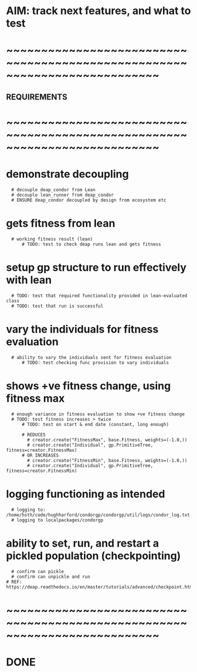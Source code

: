 # AIM: track next features, and what to test

# ~~~~~~~~~~~~~~~~~~~~~~~~~~~~~~~~~~~~~~~~~~~~~~~~~~~~~~~~~~~~~~~~~~~~~~~~~~
## REQUIREMENTS
# ~~~~~~~~~~~~~~~~~~~~~~~~~~~~~~~~~~~~~~~~~~~~~~~~~~~~~~~~~~~~~~~~~~~~~~~~~~

  # demonstrate decoupling
      # decouple deap_condor from Lean
      # decouple lean_runner from deap_condor
      # ENSURE deap_condor decoupled by design from ecosystem etc

  # gets fitness from lean
      # working fitness result (lean)
          # TODO: test to check deap runs lean and gets fitness

  # setup gp structure to run effectively with lean
      # TODO: test that required functionality provided in lean-evaluated class
      # TODO: test that run is successful

  # vary the individuals for fitness evaluation
      # ability to vary the individuals sent for fitness evaluation
          # TODO: test checking func provision to vary individuals



  # shows +ve fitness change, using fitness max
      # enough variance in fitness evaluation to show +ve fitness change
      # TODO: test fitness increases > twice
          # TODO: test on start & end date (constant, long enough)

          # REDUCES
            # creator.create("FitnessMax", base.Fitness, weights=(-1.0,))
            # creator.create("Individual", gp.PrimitiveTree, fitness=creator.FitnessMax)
          # OR INCREASES
            # creator.create("FitnessMin", base.Fitness, weights=(-1.0,))
            # creator.create("Individual", gp.PrimitiveTree, fitness=creator.FitnessMin)



  # logging functioning as intended
      # logging to: /home/hsth/code/hughharford/condorgp/condorgp/util/logs/condor_log.txt
      # logging to localpackages/condorgp


  # ability to set, run, and restart a pickled population (checkpointing)
      # confirm can pickle
      # confirm can unpickle and run
    # REF: https://deap.readthedocs.io/en/master/tutorials/advanced/checkpoint.html
    
# ~~~~~~~~~~~~~~~~~~~~~~~~~~~~~~~~~~~~~~~~~~~~~~~~~~~~~~~~~~~~~~~~~~~~~~~~~~
# DONE
